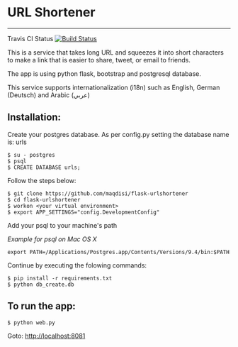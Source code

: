 # URL Shortener
----------------
Travis CI Status [![Build Status](https://travis-ci.org/maqdisi/flask-urlshortener.svg?branch=master)](https://travis-ci.org/maqdisi/flask-urlshortener)

This is a service that takes long URL and squeezes it into short characters to make a link that is easier to share, tweet, or email to friends.

The app is using python flask, bootstrap and postgresql database.

This service supports internationalization (i18n) such as English, German (Deutsch) and Arabic (عربي)


Installation:
-------------
Create your postgres database.
As per config.py setting the database name is: urls

	$ su - postgres
	$ psql
	$ CREATE DATABASE urls;

Follow the steps below:

	$ git clone https://github.com/maqdisi/flask-urlshortener
	$ cd flask-urlshortener
	$ workon <your virtual environment>
	$ export APP_SETTINGS="config.DevelopmentConfig"

Add your psql to your machine's path

*Example for psql on Mac OS X*

	export PATH=/Applications/Postgres.app/Contents/Versions/9.4/bin:$PATH
	
Continue by executing the folowing commands:

	$ pip install -r requirements.txt
	$ python db_create.db

To run the app:
---------------
	$ python web.py

Goto: [http://localhost:8081](http://localhost:8081)
